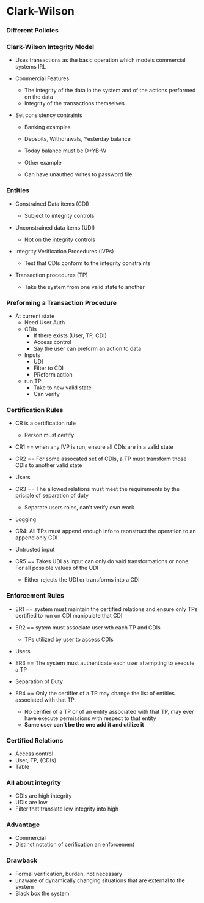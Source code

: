 
# Clark-Wilson


### Different Policies


### Clark-Wilson Integrity Model

- Uses transactions as the basic operation which models commercial systems IRL
- Commercial Features
    - The integrity of the data in the system and of the actions performed on the data
    - Integrity of the transactions themselves


- Set consistency contraints
    - Banking examples
    - Depsoits, Withdrawals, Yesterday balance
    - Today balance must be D+YB-W
    
    - Other example
    - Can have unauthed writes to password file


### Entities
- Constrained Data items (CDI)
    - Subject to integrity controls

- Unconstrained data items (UDI)
    - Not on the integrity controls

- Integrity Verification Procedures (IVPs)
    - Test that CDIs conform to the integrity constraints

- Transaction procedures (TP)
    - Take the system from one valid state to another


### Preforming a Transaction Procedure
- At current state
    - Need User Auth
    - CDIs
        - If there exists (User, TP, CDI)
        - Access control
        - Say the user can preform an action to data
    - Inputs 
        - UDI 
        - Filter to CDI
        - PReform action 
    - run TP    
        - Take to new valid state
        - Can verify


### Certification Rules
- CR is a certification rule
    - Person must certify  
- CR1 == when any IVP is run, ensure all CDIs are in a valid state
- CR2 == For some assocated set of CDIs, a TP must transform those CDIs to another valid state

- Users
- CR3 == The allowed relations must meet the requirements by the priciple of separation of duty
    - Separate users roles, can't verify own work 

- Logging
- CR4: All TPs must append enough info to reonstruct the operation to an append only CDI


- Untrusted input
- CR5 == Takes UDI as input can only do vald transformations or none. For all possible values of the UDI
    - Either rejects the UDI or transforms into a CDI

### Enforcement Rules
- ER1 == system must maintain the certified relations and ensure only TPs certified to run on CDI manipulate that CDI
- ER2 == sytem must associate user wth each TP and CDIs
    - TPs utilized by user to access CDIs

- Users
- ER3 == The system must authenticate each user attempting to execute a TP

- Separation of Duty
- ER4 == Only the certifier of a TP may change the list of entities associated with that TP.
    - No cerifier of a TP or of an entity associated with that TP, may ever have execute permissions with respect to that entity
    - **Same user can't be the one add it and utilize it**


### Certified Relations
- Access control
- User, TP, {CDIs}
- Table


### All about integrity
- CDIs are high integrity
- UDIs are low
- Filter that translate low integrity into high


### Advantage
- Commercial
- Distinct notation of cerification an enforcement

### Drawback
- Formal verification, burden, not necessary
- unaware of dynamically changing situations that are external to the system
- Black box the system


